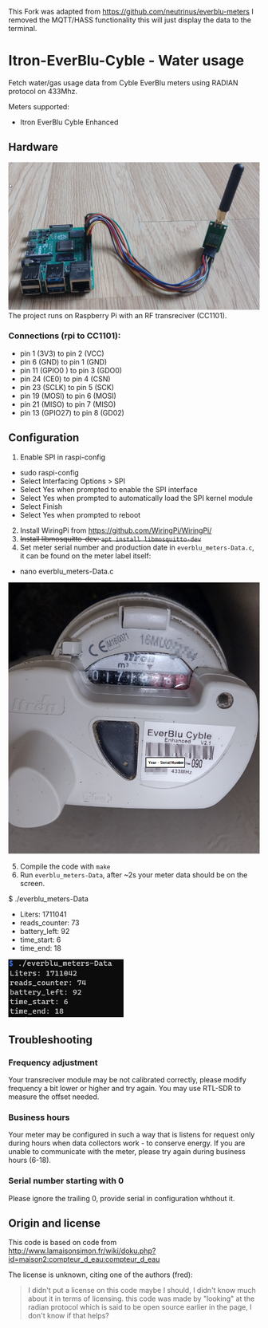 This Fork was adapted from https://github.com/neutrinus/everblu-meters I removed the MQTT/HASS functionality 
this will just display the data to the terminal. 

# Itron-EverBlu-Cyble - Water usage
Fetch water/gas usage data from Cyble EverBlu meters using RADIAN protocol on 433Mhz.

Meters supported:
- Itron EverBlu Cyble Enhanced


## Hardware
![Raspberry Pi Zero with CC1101](RP4-CC1101.png)
The project runs on Raspberry Pi with an RF transreciver (CC1101). 

### Connections (rpi to CC1101):
- pin 1 (3V3) to pin 2 (VCC)
- pin 6 (GND) to pin 1 (GND)
- pin 11 (GPIO0	) to pin 3 (GDO0)
- pin 24 (CE0) to pin 4 (CSN)
- pin 23 (SCLK) to pin 5 (SCK)
- pin 19 (MOSI) to pin 6 (MOSI)
- pin 21 (MISO) to pin 7 (MISO)
- pin 13 (GPIO27) to pin 8 (GD02)


## Configuration
1. Enable SPI in raspi-config
- sudo raspi-config
- Select Interfacing Options > SPI
- Select Yes when prompted to enable the SPI interface
- Select Yes when prompted to automatically load the SPI kernel module
- Select Finish
- Select Yes when prompted to reboot

2. Install WiringPi from https://github.com/WiringPi/WiringPi/
3. ~~Install libmosquitto-dev: `apt install libmosquitto-dev`~~
4. Set meter serial number and production date in `everblu_meters-Data.c`, it can be found on the meter label itself:
 - nano everblu_meters-Data.c 

![Cyble Meter Label](EverBlu-Cyble-Meter.png)

5. Compile the code with `make`
6. Run `everblu_meters-Data`, after ~2s your meter data should be on the screen.

$ ./everblu_meters-Data
- Liters: 1711041
- reads_counter: 73
- battery_left: 92
- time_start: 6
- time_end: 18

![Meter Data ](meter_Data.png)


## Troubleshooting

### Frequency adjustment
Your transreciver module may be not calibrated correctly, please modify frequency a bit lower or higher and try again. You may use RTL-SDR to measure the offset needed.


### Business hours
Your meter may be configured in such a way that is listens for request only during hours when data collectors work - to conserve energy. If you are unable to communicate with the meter, please try again during business hours (6-18).

### Serial number starting with 0
Please ignore the trailing 0, provide serial in configuration whthout it.


## Origin and license

This code is based on code from http://www.lamaisonsimon.fr/wiki/doku.php?id=maison2:compteur_d_eau:compteur_d_eau 


The license is unknown, citing one of the authors (fred):

> I didn't put a license on this code maybe I should, I didn't know much about it in terms of licensing.
> this code was made by "looking" at the radian protocol which is said to be open source earlier in the page, I don't know if that helps?


